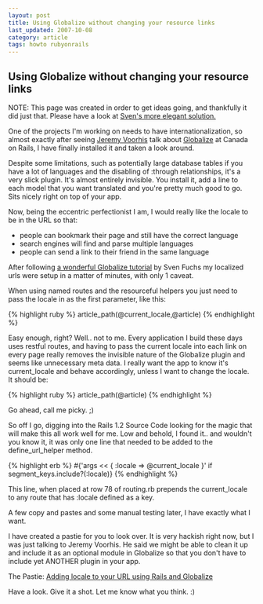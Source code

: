 ```yaml
---
layout: post
title: Using Globalize without changing your resource links
last_updated: 2007-10-08
category: article
tags: howto rubyonrails
---
```


## Using Globalize without changing your resource links

NOTE: This page was created in order to get ideas going, and thankfully it did just that. Please have a look at [Sven's more elegant solution.][1]

One of the projects I'm working on needs to have internationalization, so almost exactly after seeing [Jeremy Voorhis][2] talk about [Globalize][3] at Canada on Rails, I have finally installed it and taken a look around.

Despite some limitations, such as potentially large database tables if you have a lot of languages and the disabling of :through relationships, it's a very slick plugin. It's almost entirely invisible. You install it, add a line to each model that you want translated and you're pretty much good to go. Sits nicely right on top of your app.

Now, being the eccentric perfectionist I am, I would really like the locale to be in the <span class="caps">URL</span> so that:

*   people can bookmark their page and still have the correct language
*   search engines will find and parse multiple languages
*   people can send a link to their friend in the same language

After following [a wonderful Globalize tutorial][4] by Sven Fuchs my localized urls were setup in a matter of minutes, with only 1 caveat.

When using named routes and the resourceful helpers you just need to pass the locale in as the first parameter, like this:

{% highlight ruby %}
    article_path(@current_locale,@article)
{% endhighlight %}

Easy enough, right? Well.. not to me. Every application I build these days uses restful routes, and having to pass the current locale into each link on every page really removes the invisible nature of the Globalize plugin and seems like unnecessary meta data. I really want the app to know it's current_locale and behave accordingly, unless I want to change the locale. It should be:

{% highlight ruby %}
    article_path(@article)
{% endhighlight %}


Go ahead, call me picky. ;)

So off I go, digging into the Rails 1.2 Source Code looking for the magic that will make this all work well for me. Low and behold, I found it.. and wouldn't you know it, it was only one line that needed to be added to the define\_url\_helper method.

{% highlight erb %}
    #{'args << { :locale => @current_locale }' if segment_keys.include?(:locale)}
{% endhighlight %}

This line, when placed at row 78 of routing.rb prepends the current_locale to any route that has :locale defined as a key.

A few copy and pastes and some manual testing later, I have exactly what I want.

I have created a pastie for you to look over. It is very hackish right now, but I was just talking to Jeremy Voorhis. He said we might be able to clean it up and include it as an optional module in Globalize so that you don't have to include yet <span class="caps">ANOTHER</span> plugin in your app.

The Pastie: [Adding locale to your <span class="caps">URL</span> using Rails and Globalize][5]

Have a look. Give it a shot. Let me know what you think. :)

 [1]: http://www.artweb-design.de/2007/4/24/concise_and_transparently_localized_rails_url_helper_methods
 [2]: http://www.jvoorhis.com
 [3]: http://www.globalize-rails.org/globalize/
 [4]: http://www.artweb-design.de/2007/3/16/globalize-rails-routes-setup
 [5]: http://pastie.caboo.se/52246
